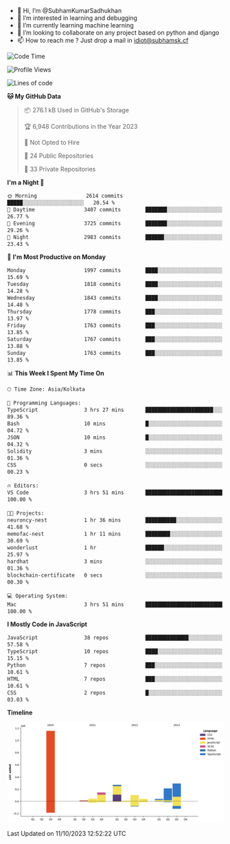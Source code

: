 - 👋 Hi, I’m @SubhamKumarSadhukhan
- 👀 I’m interested in learning and debugging
- 🌱 I’m currently learning machine learning
- 💞️ I’m looking to collaborate on any project based on python and django
- 📫 How to reach me ?
      Just drop a mail in idiot@subhamsk.cf

<!---
SubhamKumarSadhukhan/SubhamKumarSadhukhan is a ✨ special ✨ repository because its `README.md` (this file) appears on your GitHub profile.
You can click the Preview link to take a look at your changes.
--->


<!--START_SECTION:waka-->
![Code Time](http://img.shields.io/badge/Code%20Time-1%2C590%20hrs%2026%20mins-blue)

![Profile Views](http://img.shields.io/badge/Profile%20Views-1-blue)

![Lines of code](https://img.shields.io/badge/From%20Hello%20World%20I%27ve%20Written-2.3%20million%20lines%20of%20code-blue)

**🐱 My GitHub Data** 

> 📦 276.1 kB Used in GitHub's Storage 
 > 
> 🏆 6,948 Contributions in the Year 2023
 > 
> 🚫 Not Opted to Hire
 > 
> 📜 24 Public Repositories 
 > 
> 🔑 33 Private Repositories 
 > 
**I'm a Night 🦉** 

```text
🌞 Morning                2614 commits        █████░░░░░░░░░░░░░░░░░░░░   20.54 % 
🌆 Daytime                3407 commits        ███████░░░░░░░░░░░░░░░░░░   26.77 % 
🌃 Evening                3725 commits        ███████░░░░░░░░░░░░░░░░░░   29.26 % 
🌙 Night                  2983 commits        ██████░░░░░░░░░░░░░░░░░░░   23.43 % 
```
📅 **I'm Most Productive on Monday** 

```text
Monday                   1997 commits        ████░░░░░░░░░░░░░░░░░░░░░   15.69 % 
Tuesday                  1818 commits        ████░░░░░░░░░░░░░░░░░░░░░   14.28 % 
Wednesday                1843 commits        ████░░░░░░░░░░░░░░░░░░░░░   14.48 % 
Thursday                 1778 commits        ███░░░░░░░░░░░░░░░░░░░░░░   13.97 % 
Friday                   1763 commits        ███░░░░░░░░░░░░░░░░░░░░░░   13.85 % 
Saturday                 1767 commits        ███░░░░░░░░░░░░░░░░░░░░░░   13.88 % 
Sunday                   1763 commits        ███░░░░░░░░░░░░░░░░░░░░░░   13.85 % 
```


📊 **This Week I Spent My Time On** 

```text
🕑︎ Time Zone: Asia/Kolkata

💬 Programming Languages: 
TypeScript               3 hrs 27 mins       ██████████████████████░░░   89.36 % 
Bash                     10 mins             █░░░░░░░░░░░░░░░░░░░░░░░░   04.72 % 
JSON                     10 mins             █░░░░░░░░░░░░░░░░░░░░░░░░   04.32 % 
Solidity                 3 mins              ░░░░░░░░░░░░░░░░░░░░░░░░░   01.36 % 
CSS                      0 secs              ░░░░░░░░░░░░░░░░░░░░░░░░░   00.23 % 

🔥 Editors: 
VS Code                  3 hrs 51 mins       █████████████████████████   100.00 % 

🐱‍💻 Projects: 
neuroncy-nest            1 hr 36 mins        ██████████░░░░░░░░░░░░░░░   41.68 % 
memofac-nest             1 hr 11 mins        ████████░░░░░░░░░░░░░░░░░   30.69 % 
wonderlust               1 hr                ██████░░░░░░░░░░░░░░░░░░░   25.97 % 
hardhat                  3 mins              ░░░░░░░░░░░░░░░░░░░░░░░░░   01.36 % 
blockchain-certificate   0 secs              ░░░░░░░░░░░░░░░░░░░░░░░░░   00.30 % 

💻 Operating System: 
Mac                      3 hrs 51 mins       █████████████████████████   100.00 % 
```

**I Mostly Code in JavaScript** 

```text
JavaScript               38 repos            ██████████████░░░░░░░░░░░   57.58 % 
TypeScript               10 repos            ████░░░░░░░░░░░░░░░░░░░░░   15.15 % 
Python                   7 repos             ███░░░░░░░░░░░░░░░░░░░░░░   10.61 % 
HTML                     7 repos             ███░░░░░░░░░░░░░░░░░░░░░░   10.61 % 
CSS                      2 repos             █░░░░░░░░░░░░░░░░░░░░░░░░   03.03 % 
```



**Timeline**

![Lines of Code chart](https://raw.githubusercontent.com/SubhamKumarSadhukhan/SubhamKumarSadhukhan/main/assets/bar_graph.png)


 Last Updated on 11/10/2023 12:52:22 UTC
<!--END_SECTION:waka-->
